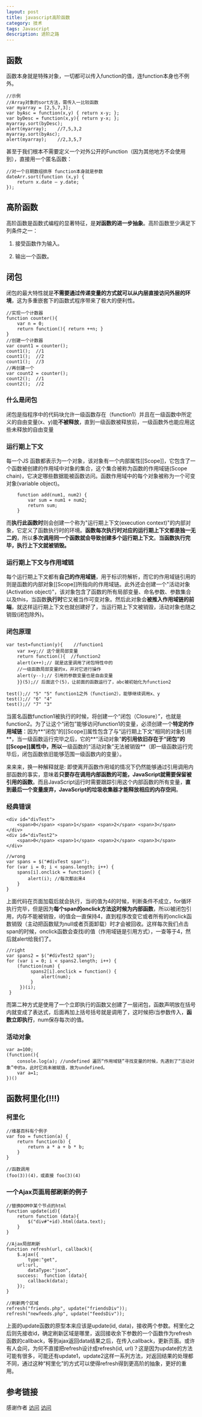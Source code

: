 ```yaml
---
layout: post
title: javascript高阶函数
category: 技术
tags: Javascript
description: 进阶之路
---
```

## 函数
函数本身就是特殊对象，一切都可以传入function的值，连function本身也不例外。

	//示例
	//Array对象的sort方法，需传入一比较函数
	var myarray = [2,5,7,3];
	var byAsc = function(x,y) { return x-y; };
	var byDesc = function(x,y){ return y-x; };
	myarray.sort(byDesc);
	alert(myarray);    //7,5,3,2
	myarray.sort(byAsc);
	alert(myarray);    //2,3,5,7
	
甚至于我们根本不需要定义一个对外公开的Function（因为其他地方不会使用到），直接用一个匿名函数：

	//对一个日期数组排序 function本身就是参数
	dateArr.sort(function (x,y) {
    	return x.date – y.date;
	});
## 高阶函数
高阶函数是函数式编程的显著特征，是**对函数的进一步抽象**。高阶函数至少满足下列条件之一：

1. 接受函数作为输入。

2. 输出一个函数。

## 闭包
闭包的最大特性就是**不需要通过传递变量的方式就可以从内层直接访问外层的环境**，这为多重嵌套下的函数式程序带来了极大的便利性。  

	//实现一个计数器
	function counter(){
    	var n = 0;
    	return function(){ return ++n; }
	}
	//创建一个计数器
	var count1 = counter();
	count1();  //1
	count1();  //2
	count1();  //3
	//再创建一个
	var count2 = counter();
	count2();  //1
	count2();  //2
	
### 什么是闭包
闭包是指程序中的代码块允许一级函数存在（function1）并且在一级函数中所定义的自由变量(x、y)能**不被释放**，直到一级函数被释放前，一级函数外也能应用这些未释放的自由变量

### 运行期上下文
每一个JS 函数都表示为一个对象，该对象有一个内部属性[[Scope]]，它包含了一个函数被创建的作用域中对象的集合，这个集合被称为函数的作用域链(Scope chain)，它决定哪些数据能被函数访问。函数作用域中的每个对象被称为一个可变对象(variable object)。

		function add(num1, num2) {
	    	var sum = num1 + num2;
	    	return sum;
	    }
而**执行此函数时**则会创建一个称为"运行期上下文(execution context)"的内部对象，它定义了函数执行时的环境。**函数每次执行时对应的运行期上下文都是独一无二的**，所以**多次调用同一个函数就会导致创建多个运行期上下文**。**当函数执行完毕，执行上下文就被销毁。**

### 运行期上下文与作用域链
每个运行期上下文都有**自己的作用域链**，用于标识符解析，而它的作用域链引用的则是函数的内部对象[[Scope]]所指向的作用域链。此外还会创建一个"活动对象(Activation object)"，该对象包含了函数的所有局部变量、命名参数、参数集合以及this，当函数**执行时**它又被当作可变对象。然后此对象会**被推入作用域链的前端**，就这样运行期上下文也就创建好了，当运行期上下文被销毁，活动对象也随之销毁(闭包除外)。

### 闭包原理

	var test=function(y){    //function1
    	var x=y;// 这个是局部变量
    	return function(){  //function2
     	alert(x++);// 就是这里调用了闭包特性中的
     	//一级函数局部变量的x，并对它进行操作
     	alert(y--);// 引用的参数变量也是自由变量
    	}}(5);// 后面这个(5)，让前面的函数运行了，abc被初始化为function2
 
	test();// "5" "5" function1之外（function2），能够继续调用x、y
	test();// "6" "4"
	test();// "7" "3"
当匿名函数function1被执行的时候，将创建一个“闭包（Closure）”，也就是function2。为了让这个“闭包”能够访问function1的变量，必须创建一个**特定的作用域链**：因为**“闭包”的[[Scope]]属性包含了与“运行期上下文”相同的对象引用**，当一级函数运行完毕之后，它的**“活动对象”**的引用依旧存在于“闭包”的[[Scope]]属性中，所以**一级函数的“活动对象”无法被销毁**（即一级函数运行完毕后，闭包函数依旧能够范围一级函数内的变量）。

来来来，换一种解释就是: 即使离开函数作用域的情况下仍然能够通过引用调用内部函数的事实，意味着**只要存在调用内部函数的可能，JavaScript就需要保留被引用的函数**。而且JavaScript运行时需要跟踪引用这个内部函数的所有变量，**直到最后一个变量废弃，JavaScript的垃圾收集器才能释放相应的内存空间**。

### 经典错误
	
	<div id="divTest">
        <span>0</span> <span>1</span> <span>2</span> <span>3</span>
    </div>
    <div id="divTest2">
        <span>0</span> <span>1</span> <span>2</span> <span>3</span>
    </div>
    
    //wrong
    var spans = $("#divTest span");
    for (var i = 0; i < spans.length; i++) {
        spans[i].onclick = function() {
            alert(i); //每次都出来4
        }
    }
    
上面代码在页面加载后就会执行，当i的值为4的时候，判断条件不成立，for循环执行完毕，但是因为**每个span的onclick方法这时候为内部函数**，所以i被闭包引用，内存不能被销毁，i的值会一直保持4，直到程序改变它或者所有的onclick函数销毁（主动把函数赋为null或者页面卸载）时才会被回收。这样每次我们点击span的时候，onclick函数会查找i的值（作用域链是引用方式），一查等于4，然后就alert给我们了。

    //right
    var spans2 = $("#divTest2 span");
    for (var i = 0; i < spans2.length; i++) {
        (function(num) {
             spans2[i].onclick = function() {
                 alert(num);
             }
         })(i);
     }
     
而第二种方式是使用了一个立即执行的函数又创建了一层闭包，函数声明放在括号内就变成了表达式，后面再加上括号括号就是调用了，这时候把i当参数传入，**函数立即执行**，num保存每次i的值。


### 活动对象
	var a=100;
	(function(){
    	console.log(a); //undefined 遍历“作用域链”寻找变量的时候，先遇到了“活动对象”中的a，此时它尚未被赋值，故为undefined。
    	var a=1;
	})()

## 函数柯里化(!!!)
### 柯里化
	//维基百科有个例子
	var foo = function(a) {
  		return function(b) {
    		return a * a + b * b;
  		}
	}
	
	//函数调用
	(foo(3))(4)，或直接 foo(3)(4)
	
### 一个Ajax页面局部刷新的例子
 
	//替换DOM中某个节点的html
	function update(id){
    	return function (data){
        	$("div#"+id).html(data.text);
    	}
	}
 
	//Ajax局部刷新
	function refresh(url, callback){
    	$.ajax({
       		type:"get",
     	url:url,
        	dataType:"json",
     	success:  function (data){
            callback(data);
    	});
	}
 
	//刷新两个区域
	refresh("friends.php", update("friendsDiv"));
	refresh("newfeeds.php", update("feedsDiv"));
上面的update函数的原型本来应该是update(id, data)，接收两个参数。柯里化之后则先接收id，确定刷新区域是哪里，返回接收余下参数的一个函数作为refresh函数的callback，等到ajax返回data结果之后，在传入callback，更新页面。或许有人会问，为何不直接把refresh设计成refresh(id, url)？这是因为update的方法可能有很多，可能还有update1，update2这样一系列方法，对返回结果的处理都不同，通过这种“柯里化”的方式可以使得refresh得到更高阶的抽象，更好的重用。


## 参考链接
感谢作者
[访问](http://rolfzhang.com/articles/793.html)
[访问](http://www.cnblogs.com/xiaoyang002/p/4012639.html)

